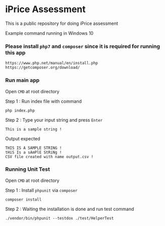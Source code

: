 # iPrice Assessment
This is a public repository for doing iPrice assessment

Example command running in Windows 10

### Please install `php7` and `composer` since it is required for running this app
```
https://www.php.net/manual/en/install.php
https://getcomposer.org/download/
``` 
### Run main app
Open `CMD` at root directory

Step 1 : Run index file with command
```
php index.php
```

Step 2 : Type your input string and press `Enter`
```
This is a sample string !
```

Output expected
```
THIS IS A SAMPLE STRING !
tHiS Is a sAmPlE StRiNg !
CSV file created with name output.csv !
```
### Running Unit Test
Open `CMD` at root directory

Step 1 : Install `phpunit` via `composer`
```
composer install
```
Step 2 : Waiting the installation is done and run test command
```
./vendor/bin/phpunit --testdox ./test/HelperTest
 ```
